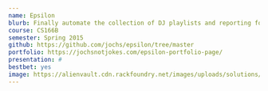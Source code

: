 ```yaml
---
name: Epsilon
blurb: Finally automate the collection of DJ playlists and reporting for campus radio stations
course: CS166B
semester: Spring 2015
github: https://github.com/jochs/epsilon/tree/master
portfolio: https://jochsnotjokes.com/epsilon-portfolio-page/
presentation: #
bestbet: yes
image: https://alienvault.cdn.rackfoundry.net/images/uploads/solutions/mssp/mssp-managed-services-icon.png
---
```

